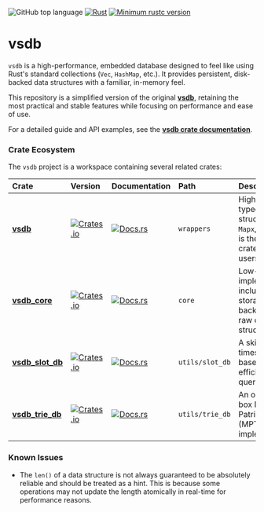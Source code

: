 ![GitHub top language](https://img.shields.io/github/languages/top/rust-util-collections/vsdb)
[![Rust](https://github.com/rust-util-collections/vsdb/actions/workflows/rust.yml/badge.svg)](https://github.com/rust-util-collections/vsdb/actions/workflows/rust.yml)
[![Minimum rustc version](https://img.shields.io/badge/rustc-1.89+-lightgray.svg)](https://github.com/rust-random/rand#rust-version-requirements)

# vsdb

`vsdb` is a high-performance, embedded database designed to feel like using Rust's standard collections (`Vec`, `HashMap`, etc.). It provides persistent, disk-backed data structures with a familiar, in-memory feel.

This repository is a simplified version of the original [**vsdb**](https://crates.io/crates/vsdb/0.70.0), retaining the most practical and stable features while focusing on performance and ease of use.

For a detailed guide and API examples, see the [**vsdb crate documentation**](wrappers/README.md).

### Crate Ecosystem

The `vsdb` project is a workspace containing several related crates:

| Crate | Version | Documentation | Path | Description |
| :--- | :--- | :--- | :--- | :--- |
| [**vsdb**](wrappers) | [![Crates.io](https://img.shields.io/crates/v/vsdb.svg)](https://crates.io/crates/vsdb) | [![Docs.rs](https://docs.rs/vsdb/badge.svg)](https://docs.rs/vsdb) | `wrappers` | High-level, typed data structures (e.g., `Mapx`, `Vecx`). This is the primary crate for most users. |
| [**vsdb_core**](core) | [![Crates.io](https://img.shields.io/crates/v/vsdb_core.svg)](https://crates.io/crates/vsdb_core) | [![Docs.rs](https://docs.rs/vsdb_core/badge.svg)](https://docs.rs/vsdb_core) | `core` | Low-level implementations, including storage backends and raw data structures. |
| [**vsdb_slot_db**](utils/slot_db) | [![Crates.io](https://img.shields.io/crates/v/vsdb_slot_db.svg)](https://crates.io/crates/vsdb_slot_db) | [![Docs.rs](https://docs.rs/vsdb_slot_db/badge.svg)](https://docs.rs/vsdb_slot_db) | `utils/slot_db` | A skip-list-like, timestamp-based index for efficient paged queries. |
| [**vsdb_trie_db**](utils/trie_db) | [![Crates.io](https://img.shields.io/crates/v/vsdb_trie_db.svg)](https://crates.io/crates/vsdb_trie_db) | [![Docs.rs](https://docs.rs/vsdb_trie_db/badge.svg)](https://docs.rs/vsdb_trie_db) | `utils/trie_db` | An out-of-the-box Merkle Patricia Trie (MPT) implementation. |

### Known Issues

- The `len()` of a data structure is not always guaranteed to be absolutely reliable and should be treated as a hint. This is because some operations may not update the length atomically in real-time for performance reasons.

